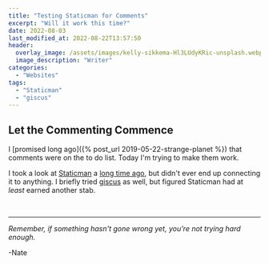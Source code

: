 ```yaml
---
title: "Testing Staticman for Comments"
excerpt: "Will it work this time?"
date: 2022-08-03
last_modified_at: 2022-08-22T13:57:50
header:
  overlay_image: /assets/images/kelly-sikkema-Hl3LUdyKRic-unsplash.webp
  image_description: "Writer"
categories:
  - "Websites"
tags:
  - "Staticman"
  - "giscus"
---
```


## Let the Commenting Commence

I [promised long ago]({% post_url 2019-05-22-strange-planet %}) that comments were on the to do list. Today I'm trying to make them work.

I took a look at [Staticman](https://staticman.net/) a [long time ago](https://github.com/nfugal/staticman-tutorial), but didn't ever end up connecting it to anything. I briefly tried [giscus](https://giscus.app/) as well, but figured Staticman had at _least_ earned another stab.


<br />

___

_Remember, if something hasn't gone wrong yet, you're not trying hard enough._

-Nate
